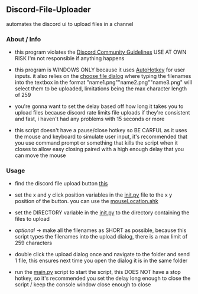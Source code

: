 ## Discord-File-Uploader
automates the discord ui to upload files in a channel

### About / Info

 - this program violates the [Discord Community Guidelines](https://discord.com/guidelines) USE AT OWN RISK I'm not responsible if anything happens

 - this program is WINDOWS ONLY because it uses [AutoHotkey](https://www.autohotkey.com/) for user inputs. it also relies on the [choose file dialog](images/fileDialog.png) where typing the filenames into the textbox in the format "name1.png""name2.png""name3.png" will select them to be uploaded, limitations being the max character length of 259

 - you're gonna want to set the delay based off how long it takes you to upload files because discord rate limits file uploads if they're consistent and fast, i haven't had any problems with 15 seconds or more 

 - this script doesn't have a pause/close hotkey so BE CARFUL as it uses the mouse and keyboard to simulate user input, it's recommended that you use command prompt or something that kills the script when it closes to allow easy closing paired with a high enough delay that you can move the mouse

### Usage

 - find the discord file upload button [this](images/button.png)

 - set the x and y click position variables in the [init.py](src/__init__.py) file to the x y position of the button. you can use the [mouseLocation.ahk](src/scripts/mouseLocation.ahk)

 - set the DIRECTORY variable in the [init.py](src/__init__.py) to the directory containing the files to upload

 - *optional* -> make all the filenames as SHORT as possible, because this script types the filenames into the upload dialog, there is a max limit of 259 characters

 - double click the upload dialog once and navigate to the folder and send 1 file, this ensures next time you open the dialog it is in the same folder

 - run the [main.py](src/__main__.py) script to start the script, this DOES NOT have a stop hotkey, so it's recommended you set the delay long enough to close the script / keep the console window close enough to close
